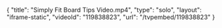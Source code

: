{
    "title": "Simply Fit Board Tips Video.mp4",
    "type": "solo",
    "layout": "iframe-static",
    "videoId": "119838823",
    "url": "\/tvpembed\/119838823"
}